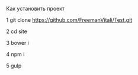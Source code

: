  Как установить проект

1 git clone https://github.com/FreemanVitali/Test.git

2 cd site

3 bower i

4 npm i

5 gulp

